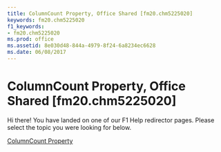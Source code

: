 ```yaml
---
title: ColumnCount Property, Office Shared [fm20.chm5225020]
keywords: fm20.chm5225020
f1_keywords:
- fm20.chm5225020
ms.prod: office
ms.assetid: 8e030d48-844a-4979-8f24-6a8234ec6628
ms.date: 06/08/2017
---
```



# ColumnCount Property, Office Shared [fm20.chm5225020]

Hi there! You have landed on one of our F1 Help redirector pages. Please select the topic you were looking for below.

[ColumnCount Property](http://msdn.microsoft.com/library/ba998cac-3e31-eb81-8f35-fe7fee133e63%28Office.15%29.aspx)

